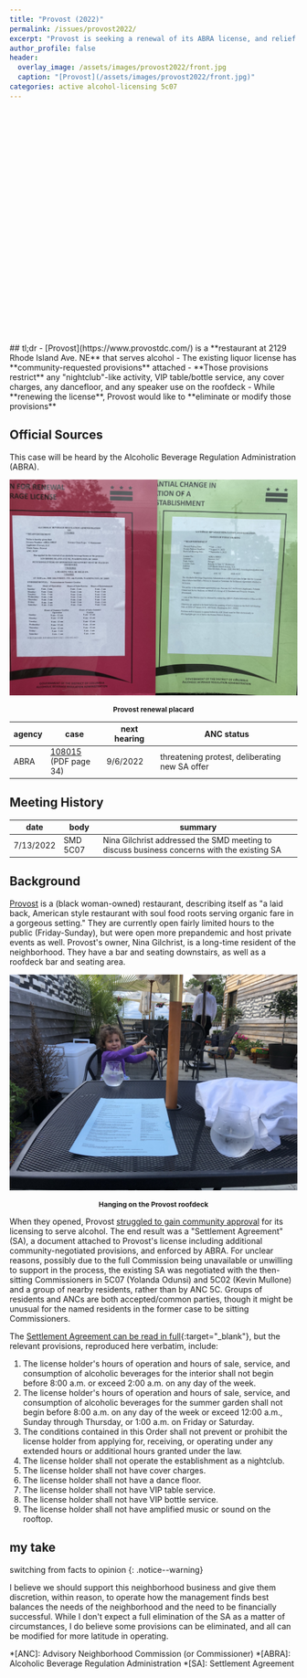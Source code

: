 ```yaml
---
title: "Provost (2022)"
permalink: /issues/provost2022/
excerpt: "Provost is seeking a renewal of its ABRA license, and relief from its current Settlement Agreement"
author_profile: false
header:
  overlay_image: /assets/images/provost2022/front.jpg
  caption: "[Provost](/assets/images/provost2022/front.jpg)"
categories: active alcohol-licensing 5c07
---
```

<link rel="stylesheet" href="https://unpkg.com/leaflet@1.8.0/dist/leaflet.css"
    integrity="sha512-hoalWLoI8r4UszCkZ5kL8vayOGVae1oxXe/2A4AO6J9+580uKHDO3JdHb7NzwwzK5xr/Fs0W40kiNHxM9vyTtQ=="
    crossorigin="" />
<script src="https://unpkg.com/leaflet@1.8.0/dist/leaflet.js"
    integrity="sha512-BB3hKbKWOc9Ez/TAwyWxNXeoV9c1v6FIeYiBieIWkpLjauysF18NzgR1MBNBXf8/KABdlkX68nAhlwcDFLGPCQ=="
    crossorigin=""></script>
<script src="https://d3js.org/d3.v3.min.js" charset="utf-8"></script>
<style>
    .map-container {
        height: 400px;
        width: 100%;
        margin-bottom: 10px;
    }
    p.caption {font-weight: bold; font-size: 12px; text-align: center}
</style>
<div id="provost-map" class="map-container"></div>
## tl;dr
- [Provost](https://www.provostdc.com/) is a **restaurant at 2129 Rhode Island Ave. NE** that serves alcohol
- The existing liquor license has **community-requested provisions** attached
- **Those provisions restrict** any "nightclub"-like activity, VIP table/bottle service, any cover charges, any dancefloor, and any speaker use on the roofdeck
- While **renewing the license**, Provost would like to **eliminate or modify those provisions**

## Official Sources
This case will be heard by the Alcoholic Beverage Regulation Administration (ABRA).

[![Provost renewal placard](/assets/images/provost2022/placard.jpg)](/assets/images/provost2022/placard.jpg)
<p class="caption">Provost renewal placard</p>

|agency|case|next hearing|ANC status|
|---|---|---|---|
|ABRA|[108015](https://abra.dc.gov/sites/default/files/dc/sites/abra/publication/attachments/Renewal%20Notices%207-1-2022.pdf)<br>(PDF page 34)|9/6/2022|threatening protest, deliberating new SA offer|

## Meeting History

|date|body|summary|
|---|---|---|
|7/13/2022|SMD 5C07|Nina Gilchrist addressed the SMD meeting to discuss business concerns with the existing SA|


## Background
[Provost](https://www.provostdc.com/) is a (black woman-owned) restaurant, describing itself as "a laid back, American style restaurant with soul food roots serving organic fare in a gorgeous setting." They are currently open fairly limited hours to the public (Friday-Sunday), but were open more prepandemic and host private events as well. Provost's owner, Nina Gilchrist, is a long-time resident of the neighborhood. They have a bar and seating downstairs, as well as a roofdeck bar and seating area.

[![Provost roofdeck](/assets/images/provost2022/roofdeck.jpg)](/assets/images/provost2022/roofdeck.jpg)
<p class="caption">Hanging on the Provost roofdeck</p>

When they opened, Provost [struggled to gain community approval](https://brooklandbridge.com/15252/neighbors-seek-to-protest-liquor-license-application-at-rhode-island-aves-provost/) for its licensing to serve alcohol. The end result was a "Settlement Agreement" (SA), a document attached to Provost's license including additional community-negotiated provisions, and enforced by ABRA. For unclear reasons, possibly due to the full Commission being unavailable or unwilling to support in the process, the existing SA was negotiated with the then-sitting Commissioners in 5C07 (Yolanda Odunsi) and 5C02 (Kevin Mullone) and a group of nearby residents, rather than by ANC 5C. Groups of residents and ANCs are both accepted/common parties, though it might be unusual for the named residents in the former case to be sitting Commissioners.

The [Settlement Agreement can be read in full](https://abra.dc.gov/publication/2129-rhode-island-avenue-ne-march-14-2018-settlement-agreement){:target="_blank"}, but the relevant provisions, reproduced here verbatim, include:
1. The license holder's hours of operation and hours of sale, service, and consumption of alcoholic beverages for the interior shall not begin before 8:00 a.m. or exceed 2:00 a.m. on any day of the week.
1. The license holder's hours of operation and hours of sale, service, and consumption of alcoholic beverages for the summer garden shall not begin before 8:00 a.m. on any day of the week or exceed 12:00 a.m., Sunday through Thursday, or 1:00 a.m. on Friday or Saturday.
1. The conditions contained in this Order shall not prevent or prohibit the license holder from applying for, receiving, or operating under any extended hours or additional hours granted under the law.
1. The license holder shall not operate the establishment as a nightclub.
1. The license holder shall not have cover charges.
1. The license holder shall not have a dance floor.
1. The license holder shall not have VIP table service.
1. The license holder shall not have VIP bottle service.
1. The license holder shall not have amplified music or sound on the rooftop. 

## my take
switching from facts to opinion
{: .notice--warning}

I believe we should support this neighborhood business and give them discretion, within reason, to operate how the management finds best balances the needs of the neighborhood and the need to be financially successful. While I don't expect a full elimination of the SA as a matter of circumstances, I do believe some provisions can be eliminated, and all can be modified for more latitude in operating.

*[ANC]: Advisory Neighborhood Commission (or Commissioner)
*[ABRA]: Alcoholic Beverage Regulation Administration
*[SA]: Settlement Agreement

<script>
var map = L.map('provost-map',  {
      zoomSnap: 0.25
  }).setView([38.929894199174406, -76.97389045994356], 19);
  L.tileLayer('https://{s}.tile.openstreetmap.org/{z}/{x}/{y}.png', {
      maxZoom: 19,
      attribution: '© OpenStreetMap'
  }).addTo(map);

  var polygon = L.polygon([[38.929916156227904, -76.97397865632215], [38.92994119459569, -76.97392031827687], [38.929769055638744, -76.97379224279813], [38.92974867571657, -76.97384525981326]], {color: 'blue'}).addTo(map);
</script>